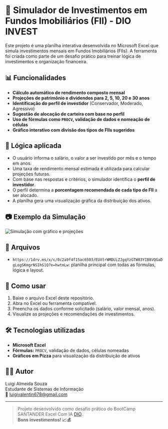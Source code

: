 # 💸 Simulador de Investimentos em Fundos Imobiliários (FII) - DIO INVEST

Este projeto é uma planilha interativa desenvolvida no Microsoft Excel que simula investimentos mensais em Fundos Imobiliários (FIIs). A ferramenta foi criada como parte de um desafio prático para treinar lógica de investimentos e organização financeira.

## 📊 Funcionalidades

- **Cálculo automático de rendimento composto mensal**
- **Projeções de patrimônio e dividendos para 2, 5, 10, 20 e 30 anos**
- **Identificação do perfil de investidor** (Conservador, Moderado, Agressivo)
- **Sugestão de alocação de carteira com base no perfil**
- **Uso de fórmulas como `PROCV`, validação de dados e nomeação de células**
- **Gráfico interativo com divisão dos tipos de FIIs sugeridos**

## 🧠 Lógica aplicada

- O usuário informa o salário, o valor a ser investido por mês e o tempo em anos.
- Uma taxa de rendimento mensal estimada é utilizada para calcular projeções futuras.
- Com base nas respostas e critérios, o simulador identifica o **perfil de investidor**.
- O perfil determina a **porcentagem recomendada de cada tipo de FII** a ser alocado.
- A planilha gera uma visualização gráfica da distribuição dos ativos.

## 📷 Exemplo da Simulação

![Simulação com gráfico e projeções](images/simulador.png)

## 📁 Arquivos

- `https://1drv.ms/x/c/0c2a9f4f15ac6503/EUXtrWMDUiZJgqYzGTW83YIB8VQGaDgLogSKmgrNSIhS1Q?e=hwtmLw`: planilha principal com todas as fórmulas, lógica e layout.
  
## 🚀 Como usar

1. Baixe o arquivo Excel deste repositório.
2. Abra no Excel ou ferramenta compatível.
3. Preencha os dados conforme solicitado (salário, valor mensal, anos).
4. Visualize as projeções e recomendações de investimentos.

## 🛠️ Tecnologias utilizadas

- **Microsoft Excel**
- **Fórmulas:** `PROCV`, validação de dados, células nomeadas
- **Gráficos em Pizza** para visualização da distribuição de ativos

## 👨‍💻 Autor

Luigi Almeida Souza  
Estudante de Sistemas de Informação  
📧 luigivalentin678@gmail.com

---

> Projeto desenvolvido como desafio prático do BootCamp SANTANDER Excel Com IA  [DIO](https://www.dio.me).  
> **Bons investimentos! 📈💰**

